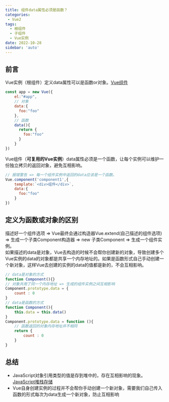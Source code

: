 ```yaml
---
title: 组件data属性必须是函数？
categories:
 - Vue2
tags: 
  - 根组件
  - 子组件
  - Vue实例
date: 2022-10-28
sidebar: 'auto'
---
```


## 前言
Vue实例（根组件）定义data属性可以是函数or对象。[Vue组件](https://v2.cn.vuejs.org/v2/guide/components.html)
```js
const app = new Vue({
    el:"#app",
    // 对象
    data:{
      foo:"foo"
    },
    // 函数
    data(){
      return {
        foo:"foo"
      }
    }
})
```
Vue组件（**可复用的Vue实例**）data属性必须是一个函数，让每个实例可以维护一份独立拷贝的返回对象，避免互相影响。
```js
// 报错警告 => 每一个组件实例中返回的data应该是一个函数。
Vue.component('component1',{
    template:`<div>组件</div>`,
    data:{
      foo:"foo"
    }
})
```
## 定义为函数或对象的区别
描述好一个组件选项 => Vue最终会通过构造器Vue.extend(自己描述的组件选项) => 生成一个子类Component构造器 => new 子类Component => 生成一个组件实例。<br/>
如果描述的data是对象，Vue去构造的时候不会帮你创建新的对象，导致创建多个Vue实例的data的对象都是共享一个内存地址的。如果是函数形式自己手动创建一个新对象，这样Vue去创建的实例的data的值都是新的，不会互相影响。
```js
// data是对象的方式
function Component(){}
// 对象共用了同一个内存地址 => 生成的组件实例之间互相影响
Component.prototype.data = {
	count : 0
}
// data是函数的方式
function Component(){
	this.data = this.data()
}
Component.prototype.data = function (){
    // 函数返回的对象内存地址并不相同
    return {
   		count : 0
    }
}
```

## 总结
* JavaScript对象引用类型的值是存到堆中的，存在互相影响的现象。[JavaScript堆栈存储](../javascript/stack-heap-store.md)
* Vue自身创建实例的过程并不会帮你手动创建一个新对象，需要我们自己传入函数的形式每次为data生成一个新对象，防止互相影响